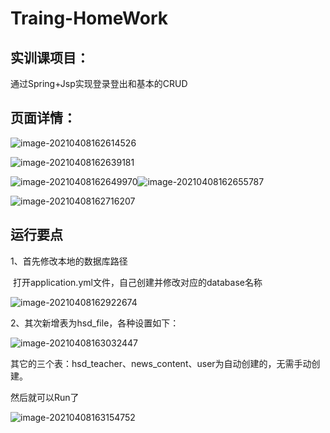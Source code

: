 # Traing-HomeWork
## 实训课项目：

通过Spring+Jsp实现登录登出和基本的CRUD

## 页面详情：

![image-20210408162614526](../../source/images/README/image-20210408162614526.png)

![image-20210408162639181](../../source/images/README/image-20210408162639181.png)

![image-20210408162649970](../../source/images/README/image-20210408162649970.png)![image-20210408162655787](../../source/images/README/image-20210408162655787.png)

![image-20210408162716207](../../source/images/README/image-20210408162716207.png)

## 运行要点

1、首先修改本地的数据库路径

​	打开application.yml文件，自己创建并修改对应的database名称

![image-20210408162922674](../../source/images/README/image-20210408162922674.png)

2、其次新增表为hsd_file，各种设置如下：

![image-20210408163032447](../../source/images/README/image-20210408163032447.png)

其它的三个表：hsd_teacher、news_content、user为自动创建的，无需手动创建。



然后就可以Run了

![image-20210408163154752](../../source/images/README/image-20210408163154752.png)